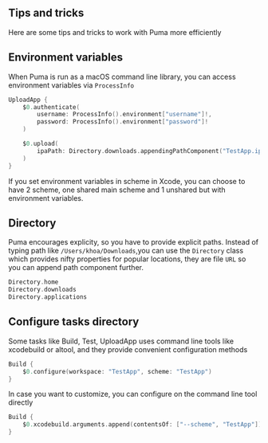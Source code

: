 ## Tips and tricks

Here are some tips and tricks to work with Puma more efficiently

## Environment variables

When Puma is run as a macOS command line library, you can access environment variables via `ProcessInfo`

```swift
UploadApp {
    $0.authenticate(
        username: ProcessInfo().environment["username"]!,
        password: ProcessInfo().environment["password"]!
    )

    $0.upload(
        ipaPath: Directory.downloads.appendingPathComponent("TestApp.ipa").path
    )
}
```

If you set environment variables in scheme in Xcode, you can choose to have 2 scheme, one shared main scheme and 1 unshared but with environment variables.

## Directory

Puma encourages explicity, so you have to provide explicit paths. Instead of typing path like `/Users/khoa/Downloads`,you can use the `Directory` class which provides nifty properties for popular locations, they are file `URL` so you can append path component further.

```swift
Directory.home
Directory.downloads
Directory.applications
```

## Configure tasks directory

Some tasks like Build, Test, UploadApp uses command line tools like xcodebuild or altool, and they provide convenient configuration methods

```swift
Build {
    $0.configure(workspace: "TestApp", scheme: "TestApp")
}
```

In case you want to customize, you can configure on the command line tool directly

```swift
Build {
    $0.xcodebuild.arguments.append(contentsOf: ["--scheme", "TestApp"])
}
```
